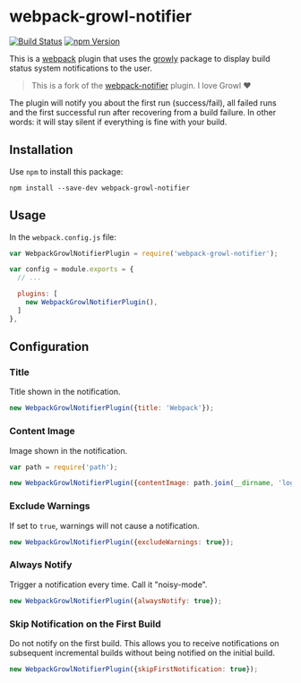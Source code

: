 # webpack-growl-notifier

[![Build Status](https://img.shields.io/travis/pine/webpack-growl-notifier.svg)](https://travis-ci.org/pine/webpack-growl-notifier)
[![npm Version](https://img.shields.io/npm/v/webpack-growl-notifier.svg)](https://www.npmjs.com/package/webpack-growl-notifier)

This is a [webpack](http://webpack.github.io/) plugin that uses the
[growly](https://github.com/theabraham/growly) package to
display build status system notifications to the user.

> This is a fork of the [webpack-notifier](https://github.com/Turbo87/webpack-notifier) plugin.
> I love Growl :heart:

The plugin will notify you about the first run (success/fail),
all failed runs and the first successful run after recovering from
a build failure. In other words: it will stay silent if everything
is fine with your build.


## Installation

Use `npm` to install this package:

    npm install --save-dev webpack-growl-notifier


## Usage

In the `webpack.config.js` file:

```js
var WebpackGrowlNotifierPlugin = require('webpack-growl-notifier');

var config = module.exports = {
  // ...

  plugins: [
    new WebpackGrowlNotifierPlugin(),
  ]
},
```


## Configuration

### Title

Title shown in the notification.

```js
new WebpackGrowlNotifierPlugin({title: 'Webpack'});
```

### Content Image

Image shown in the notification.

```js
var path = require('path');

new WebpackGrowlNotifierPlugin({contentImage: path.join(__dirname, 'logo.png')});
```

### Exclude Warnings

If set to `true`, warnings will not cause a notification.

```js
new WebpackGrowlNotifierPlugin({excludeWarnings: true});
```

### Always Notify

Trigger a notification every time.  Call it "noisy-mode".

```js
new WebpackGrowlNotifierPlugin({alwaysNotify: true});
```

### Skip Notification on the First Build

Do not notify on the first build.  This allows you to receive notifications on subsequent incremental builds without being notified on the initial build.

```js
new WebpackGrowlNotifierPlugin({skipFirstNotification: true});
```
